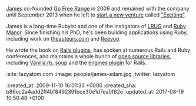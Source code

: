 [James](http://lazyatom.com) co-founded [Go Free Range](/) in 2009 and remained with the company until September 2013 when he left to [start a new venture](/some-exciting-news) called ["Exciting"](http://exciting.io).

James is a long-time Rubyist and one of the instigators of [LRUG](http://lrug.org) and [Ruby Manor](http://rubymanor.org). Since finishing his PhD, he's been building applications using Ruby, including work on [theauteurs.com](http://www.theauteurs.com) and [Reevoo](http://www.reevoo.com).

He wrote the book on [Rails plugins](http://lazyatom.com/plugins), has spoken at numerous Rails and Ruby conferences, and maintains a whole bunch of [open source libraries](http://github.com/lazyatom), including [Vanilla.rb](http://interblah.net/vanilla-rb), [soup](http://github.com/lazyatom/soup) and the [engines plugin](http://rails-engines.org) for Rails.

:site: lazyatom.com
:image: people/james-adam.jpg
:twitter: lazyatom

:created_at: 2009-11-10 16:01:33 +0000
:created_sha: b86ec2a4add2ff4bf8492391bce30e1d7ea0f62e
:updated_at: 2017-08-19 10:50:48 +0100
